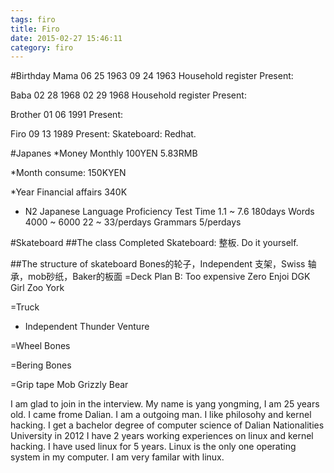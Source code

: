 ```yaml
---
tags: firo
title: Firo
date: 2015-02-27 15:46:11
category: firo
---
```


#Birthday
Mama
06 25 1963
09 24 1963 Household register
Present:

Baba
02 28 1968
02 29 1968 Household register
Present:

Brother
01 06 1991
Present:

Firo
09 13 1989
Present: Skateboard: Redhat.

#Japanes
*Money Monthly
100YEN			5.83RMB

*Month consume:
150KYEN

*Year Financial affairs
340K

* N2 Japanese Language Proficiency Test
Time 1.1 ~ 7.6				180days
Words 4000 ~ 6000			22 ~ 33/perdays
Grammars					5/perdays

#Skateboard
##The class
Completed Skateboard: 整板.
Do it yourself.


##The structure of skateboard
Bones的轮子，Independent 支架，Swiss 轴承，mob砂纸，Baker的板面
=Deck
Plan B: Too expensive
Zero
Enjoi
DGK
Girl
Zoo York

=Truck
* Independent 
Thunder
Venture

=Wheel
Bones

=Bering
Bones

=Grip tape
Mob
Grizzly Bear

I am glad to join in the interview. My name is yang yongming, 
I am 25 years old. I came frome Dalian. I am a outgoing man. 
I like philosohy and kernel hacking. I get a bachelor degree of
computer science of Dalian Nationalities University in 2012
I have 2 years working experiences on linux and kernel hacking.
I have used linux for 5 years. Linux is the only one operating system
in my computer. I am very familar with linux.

